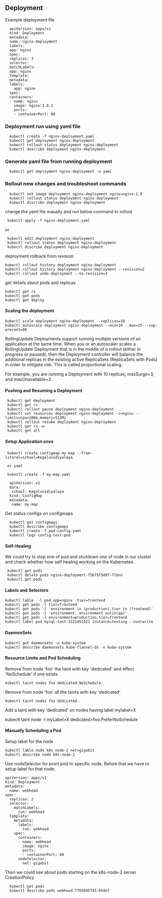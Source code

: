 ## Deployment

Example deployment file

      apiVersion: apps/v1
      kind: Deployment
      metadata:
      name: nginx-deployment
      labels:
      app: nginx
      spec:
      replicas: 3
      selector:
      matchLabels:
      app: nginx
      template:
      metadata:
      labels:
        app: nginx
      spec:
      containers:
      - name: nginx
        image: nginx:1.8.1
        ports:
        - containerPort: 80

### Deployment run using yaml file

      kubectl create -f nginx-deployment.yaml
      kubectl get deployment nginx-deployment
      kubectl rollout status deployment nginx-deployment
      kubectl describe deployment nginx-deployment

### Generate yaml file from running deployment

      kubectl get deployment nginx-deployment -o yaml

### Rollout new changes and troubleshoot commands


      kubectl set image deployment nginx-deployment nginx=nginx:1.9
      kubectl rollout status deployment nginx-deployment
      kubectl discribe deployment nginx-deployment


change the yaml file maually and run below command to rollout

     kubectl apply -f nginx-deployment.yaml

or

     kubectl edit deployment nginx-deployment
     kubectl rollout status deployment nginx-deployment
     kubectl discribe deployment nginx-deployment

deployment rollback from revision

    kubectl rollout history deployment nginx-deployment
    kubectl rollout history deployment nginx-deployment --revision=2
    kubectl rollout undo deployment --to-revision=3


get details about pods and replicas

    kubectl get rs
    kubectl get pods
    kubectl get deploy

#### Scaling the deployment

    kubectl scale deployment nginx-deployment --replicas=10
    kubectl autoscale deployment nginx-deployment --min=10 --max=15 --cup-precent=80

RollingUpdate Deployments support running multiple versions of an application at the same time. When you or an autoscaler scales a RollingUpdate Deployment that is in the middle of a rollout (either in progress or paused), then the Deployment controller will balance the additional replicas in the existing active ReplicaSets (ReplicaSets with Pods) in order to mitigate risk. This is called proportional scaling.

For example, you are running a Deployment with 10 replicas, maxSurge=3, and maxUnavailable=2.


#### Pushing and Resuming a Deployment

     kubectl get deployment
     kubectl get rs
     kubectl rollout pause deployment nginx-deployment
     kubectl set resources deployment nginx-deployment -c=nginx --limits=cpu=200m,memory=512Mi
     kubectl rollout resume deployment nginx-deployment
     kubectl get rs -w
     kubectl get all


##### Setup Application envs


     kubectl create configmap my-map --from-literal=school=Kegaluvidiyalaya

     or yaml

     kubectl create -f my-map.yaml

      apiVersion: v1
      data:
       school: Kegaluvidiyalaya
      kind: ConfigMap
      metadata:
       name: my-map

  Get status configs on configmaps

      kubectl get configmaps
      kubectl describe configmaps
      kubectl create -f pod-config.yaml
      kubectl logs config-test-pod



#### Self-Healing

We could try to stop one of pod and shutdown one of node in our cluster and check whether how self healing working on the Kubernetes.


     kubectl get pods
     kubectl delete pods nginx-deployment-75675f5897-7l6nn
     kubectl get pods


#### Labels and Selectors


    kubectl lable  -l pod app=nginx  tier=frontend
    kubectl get pods -l tier=frontend
    kubectl get pods -l 'environment in (production),tier in (frontend)'
    kubectl get pods -l 'environment, environment notin(qa)'
    kubectl get pods -l environment=production,tier=frontend
    kubectl label pod mysql-test-3221451521 instance=testing --overwrite


#### DaemonSets


    kubectl get daemonsets -n kube-system
    kubectl describe daemonsets kube-flannel-ds -n kube-system


#### Resource Limits and Pod Scheduling


Remove from node 'foo' the taint with key 'dedicated' and effect 'NoSchedule' if one exists.

    kubectl taint nodes foo dedicated:NoSchedule-


Remove from node 'foo' all the taints with key 'dedicated'

    kubectl taint nodes foo dedicated-

Add a taint with key 'dedicated' on nodes having label mylabel=X

  kubectl taint node -l myLabel=X  dedicated=foo:PreferNoSchedule


#### Manually Scheduling a Pod

Setup label for the node

    kubectl lable node k8s-node-2 net=gigabit
    kubectl describe node k8s-node-2

Use nodeSelector for point pod to specific node. Before that we have to setup label for that node.

    apiVersion: apps/v1
    kind: Deployment
    metadata:
      name: webhead
    spec:
      replicas: 2
      selector:
        matchLabels:
          run: webhead
      template:
        metadata:
          labels:
            run: webhead
        spec:
          containers:
          - name: webhead
            image: nginx
            ports:
            - containerPort: 80
          nodeSelector:
            net: gigabit


Then we could see about pods starting on the k8s-node-2 server CreationPolicy

      kubectl get pods
      kubectl describe pods webhead-7765695f45-hh9n7
